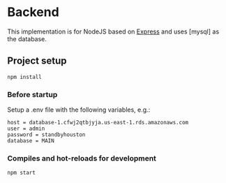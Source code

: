 # Backend

This implementation is for NodeJS based on [Express](https://expressjs.com/) and uses [mysql] as the database.

## Project setup
```
npm install
```

### Before startup 
Setup a .env file with the following variables, e.g.:

```
host = database-1.cfwj2qtbjyja.us-east-1.rds.amazonaws.com
user = admin
password = standbyhouston
database = MAIN

```

### Compiles and hot-reloads for development
```
npm start
```
